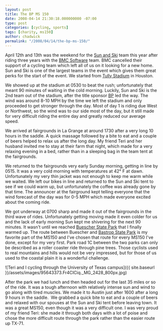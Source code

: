 ```yaml
---
layout: post
title: The BP MS 150
date: 2008-04-14 21:30:18.000000000 -07:00
type: post
categories: [cycling, sports]
tags: [charity, ms150]
author: chadwick
permalink: "/2008/04/14/the-bp-ms-150/"
---
```

April 12th and 13th was the weekend for the [Sun and
Ski](http://www.sunandski.com/) team this year after riding three years with
the [BMC Software](http://www.bmc.com/) team. BMC cancelled their support of a
cycling team which left all of us on it looking for a new home. Sun and Ski is
one of the largest teams in the event which gives them great perks for the
start of the event. We started from [Tully
Stadium](http://maps.google.com/maps?f=q&hl=en&geocode=&q=tully+stadium,+houston,+texas&jsv=107&ie=UTF8&ll=29.78479,-95.594358&spn=0.037544,0.074501&t=h&z=14&iwloc=A)
in Houston.

We showed up at the stadium at 0530 to beat the rush; unfortunately that meant
90 minutes of waiting in the cold morning. Luckily, Sun and Ski is the 2nd
team out of the stadium, after the title sponsor [BP](http://www.bp.com/) led
the way. The wind was around 8-10 MPH by the time we left the stadium and only
proceeded to get stronger through the day. Most of day 1 is riding due West or
Northwest, so the wind was to our side most of the day, but it still made for
very difficult riding the entire day and greatly reduced our average speed.

We arrived at fairgrounds in La Grange at around 1730 after a very long 10
hours in the saddle. A quick massage followed by a bite to eat and a couple of
beers helped to relax us after the long day. My friend Teri and her husband
invited me to stay at their farm that night, which made for a very relaxing
evening in a bed, rather than in a sleeping bag in the team tent at the
fairgrounds.

We returned to the fairgrounds very early Sunday morning, getting in line by
0515. It was a very cold morning with temperatures at 42° F at dawn.
Unfortunately my very thin jacket was not enough to keep me warm while we
waited. We left our bikes in line and returned to the Sun and Ski tent to see
if we could warm up, but unfortunately the coffee was already gone by that
time. The announcer at the fairground kept telling everyone that the wind
forecast of the day was for 0-5 MPH which made everyone excited about the
coming ride.

We got underway at 0700 sharp and made it out of the fairgrounds in the third
wave of rides. Unfortunately getting moving made it even colder for us and the
lack of early morning Sun kept me shivering for the next 90 minutes. It wasn't
until we reached [Buescher State
Park](http://www.tpwd.state.tx.us/spdest/findadest/parks/buescher/) that I
finally warmed up. The route between Buescher and [Bastrop State
Park](http://www.tpwd.state.tx.us/spdest/findadest/parks/bastrop/) is my
favorite part of the MS150 and I've chosen that route for every MS150 I've
done, except for my very first. Park road 1C between the two parks can only be
described as a roller coaster ride through pine trees. Those cyclists used to
real mountains and hills would not be very impressed, but for those of us used
to the coastal plain it is a wonderful challenge.

![Teri and I cycling through the University of Texas campus]({{ site.baseurl }}/assets/images/95643373.Fr4CICiq._MG_2428_800px.jpg)

After the park we had lunch and then headed out for the last 35 miles or so of
the ride. It was a tough afternoon with relatively intense sun and wind to go
along with tired muscles. We made it to Austin just after 1600 after a long 9
hours in the saddle.&nbsp; We grabbed a quick bite to eat and a couple of
beers and relaxed with our spouses at the Sun and Ski tent before leaving
town. It was a great MS150, even though it was a very difficult one. I was
very proud of my friend Teri: she made it through both days with a lot of
poise and chose the more difficult route through the park rather than the
easier route up TX-71.

